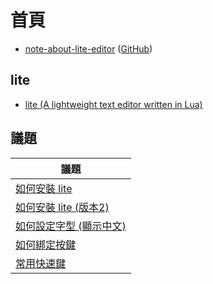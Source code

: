 

# 首頁

* [note-about-lite-editor](https://samwhelp.github.io/note-about-lite-editor/) ([GitHub](https://github.com/samwhelp/note-about-lite-editor))

## lite

* [lite (A lightweight text editor written in Lua)](https://github.com/rxi/lite)

## 議題

| 議題 |
| --- |
| [如何安裝 lite](https://samwhelp.github.io/note-about-lite-editor/read/install/dist-install.html) |
| [如何安裝 lite (版本2)](https://samwhelp.github.io/note-about-lite-editor/read/install/dist-install-v2.html) |
| [如何設定字型 (顯示中文)](https://samwhelp.github.io/note-about-lite-editor/read/config/font.html) |
| [如何綁定按鍵](https://samwhelp.github.io/note-about-lite-editor/read/config/keybind.html) |
| [常用快速鍵](https://samwhelp.github.io/note-about-lite-editor/read/spec-keybind.html) |
